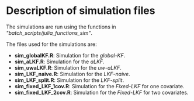 
# Description of simulation files # 

The simulations are run using the functions in *"batch_scripts/julia_functions_sim"*. 

The files used for the simulations are: 

- **sim_globalKF.R**: Simulation for the *global-KF*. 
- **sim_aLKF.R**: Simulation for the *aLKF*. 
- **sim_uwaLKF.R**: Simulation for the *uw-aLKF*. 
- **sim_LKF_naive.R**: Simulation for the *LKF-naive*. 
- **sim_LKF_split.R**: Simulation for the *LKF-split*. 
- **sim_fixed_LKF_1cov.R**: Simulation for the *Fixed-LKF* for one covariate.
- **sim_fixed_LKF_2cov.R**: Simulation for the *Fixed-LKF* for two covariates.